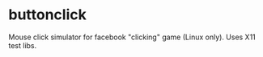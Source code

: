 buttonclick
===========

Mouse click simulator for facebook "clicking" game (Linux only). Uses X11 test libs.
